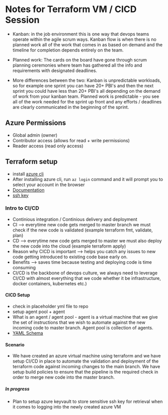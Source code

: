 # Notes for Terraform VM / CICD Session
- Kanban: in the job environment this is one way that devops teams operate within the agile scrum ways. Kanban flow is when there is no planned work all of the work that comes in as based on demand and the timeline for completion depends entirely on the team.

- Planned work: The cards on the board have gone through scrum planning ceremonies where team has gathered all the info and requirements with designated deadlines.

- More differences between the two: Kanban is unpredictable workloads, so for example one sprint you can have 20+ PBI's and then the next sprint you could have less than 20+ PBI's all depending on the demand of work from your kanban team. Planned work is predictable - you see all of the work needed for the sprint up front and any efforts / deadlines are clearly communicated in the beginning of the sprint. 

## Azure Permissions
- Global admin (owner)
- Contributor access (allows for read + write permissions)
- Reader access (read only access)

## Terraform setup
- install [azure cli](https://learn.microsoft.com/en-us/cli/azure/install-azure-cli)
- After installing azure cli, run ```az login``` command and it will prompt you to select your account in the browser
- [Documentation](https://registry.terraform.io/providers/hashicorp/azurerm/latest/docs/guides/azure_cli)
- [ssh key](https://learn.microsoft.com/en-us/azure/virtual-machines/linux/mac-create-ssh-keys)

### Intro to CI/CD
- Continious integration / Continious delivery and deployment
- CI --> everytime new code gets merged to master branch we must check if the new code is validated (example terraform fmt, validate, plan)
- CD --> everytime new code gets merged to master we must also deploy the new code into the cloud (example terraform apply)
- Reason why CICD is important --> helps you catch any issues to new code getting introduced to existing code base early on.
- Benefits --> saves time because testing and deploying code is time consuming
- CI/CD is the backbone of devops culture, we always need to leverage CI/CD with almost everything that we code whether it be infrastructure, docker containers, kubernetes etc.)

#### CICD Setup
- check in placeholder yml file to repo
- setup agent pool + agent 
- What is an agent / agent pool - agent is a virtual machine that we give the set of instructions that we wish to automate against the new incoming code to master branch. Agent pool is collection of agents.
- [YAML Schema](https://learn.microsoft.com/en-us/azure/devops/pipelines/yaml-schema/?view=azure-pipelines)

#### Scenario
- We have created an azure virtual machine using terraform and we have setup CI/CD in place to automate the validation and deployment of the terraform code against incoming changes to the main branch. We have setup build policies to ensure that the pipeline is the required check in order to merge new code into the master branch. 

##### In progress
- Plan to setup azure keyvault to store sensitive ssh key for retrieval when it comes to logging into the newly created azure VM 